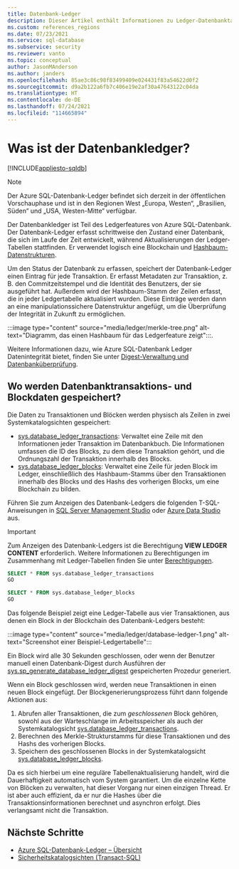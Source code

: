 ```yaml
---
title: Datenbank-Ledger
description: Dieser Artikel enthält Informationen zu Ledger-Datenbanktabellen und zugeordneten Ansichten in der Azure SQL-Datenbank.
ms.custom: references_regions
ms.date: 07/23/2021
ms.service: sql-database
ms.subservice: security
ms.reviewer: vanto
ms.topic: conceptual
author: JasonMAnderson
ms.author: janders
ms.openlocfilehash: 85ae3c86c98f83499409e024431f83a54622d0f2
ms.sourcegitcommit: d9a2b122a6fb7c406e19e2af30a47643122c04da
ms.translationtype: HT
ms.contentlocale: de-DE
ms.lasthandoff: 07/24/2021
ms.locfileid: "114665894"
---
```

# <a name="what-is-the-database-ledger"></a>Was ist der Datenbankledger?

[!INCLUDE[appliesto-sqldb](../includes/appliesto-sqldb.md)]

> [!NOTE]
> Der Azure SQL-Datenbank-Ledger befindet sich derzeit in der öffentlichen Vorschauphase und ist in den Regionen West „Europa, Westen“, „Brasilien, Süden“ und „USA, Westen-Mitte“ verfügbar.

Der Datenbankledger ist Teil des Ledgerfeatures von Azure SQL-Datenbank. Der Datenbank-Ledger erfasst schrittweise den Zustand einer Datenbank, die sich im Laufe der Zeit entwickelt, während Aktualisierungen der Ledger-Tabellen stattfinden. Er verwendet logisch eine Blockchain und [Hashbaum-Datenstrukturen](/archive/msdn-magazine/2018/march/blockchain-blockchain-fundamentals). 

Um den Status der Datenbank zu erfassen, speichert der Datenbank-Ledger einen Eintrag für jede Transaktion. Er erfasst Metadaten zur Transaktion, z. B. den Commitzeitstempel und die Identität des Benutzers, der sie ausgeführt hat. Außerdem wird der Hashbaum-Stamm der Zeilen erfasst, die in jeder Ledgertabelle aktualisiert wurden. Diese Einträge werden dann an eine manipulationssichere Datenstruktur angefügt, um die Überprüfung der Integrität in Zukunft zu ermöglichen.

:::image type="content" source="media/ledger/merkle-tree.png" alt-text="Diagramm, das einen Hashbaum für das Ledgerfeature zeigt":::.

Weitere Informationen dazu, wie Azure SQL-Datenbank Ledger Datenintegrität bietet, finden Sie unter [Digest-Verwaltung und Datenbanküberprüfung](ledger-digest-management-and-database-verification.md).

## <a name="where-are-database-transaction-and-block-data-stored"></a>Wo werden Datenbanktransaktions- und Blockdaten gespeichert?

Die Daten zu Transaktionen und Blöcken werden physisch als Zeilen in zwei Systemkatalogsichten gespeichert:

- [sys.database_ledger_transactions](/sql/relational-databases/system-catalog-views/sys-database-ledger-transactions-transact-sql): Verwaltet eine Zeile mit den Informationen jeder Transaktion im Datenbankbuch. Die Informationen umfassen die ID des Blocks, zu dem diese Transaktion gehört, und die Ordnungszahl der Transaktion innerhalb des Blocks. 
- [sys.database_ledger_blocks](/sql/relational-databases/system-catalog-views/sys-database-ledger-blocks-transact-sql): Verwaltet eine Zeile für jeden Block im Ledger, einschließlich des Hashbaum-Stamms über den Transaktionen innerhalb des Blocks und des Hashs des vorherigen Blocks, um eine Blockchain zu bilden.

Führen Sie zum Anzeigen des Datenbank-Ledgers die folgenden T-SQL-Anweisungen in [SQL Server Management Studio](/sql/ssms/download-sql-server-management-studio-ssms) oder [Azure Data Studio](/sql/azure-data-studio/download-azure-data-studio) aus.

> [!IMPORTANT]
> Zum Anzeigen des Datenbank-Ledgers ist die Berechtigung **VIEW LEDGER CONTENT** erforderlich. Weitere Informationen zu Berechtigungen im Zusammenhang mit Ledger-Tabellen finden Sie unter [Berechtigungen](/sql/relational-databases/security/permissions-database-engine#asdbpermissions). 

```sql
SELECT * FROM sys.database_ledger_transactions
GO

SELECT * FROM sys.database_ledger_blocks
GO
```

Das folgende Beispiel zeigt eine Ledger-Tabelle aus vier Transaktionen, aus denen ein Block in der Blockchain des Datenbank-Ledgers besteht:

:::image type="content" source="media/ledger/database-ledger-1.png" alt-text="Screenshot einer Beispiel-Ledgertabelle":::

Ein Block wird alle 30 Sekunden geschlossen, oder wenn der Benutzer manuell einen Datenbank-Digest durch Ausführen der [sys.sp_generate_database_ledger_digest](/sql/relational-databases/system-stored-procedures/sys-sp-generate-database-ledger-digest-transact-sql) gespeicherten Prozedur generiert. 

Wenn ein Block geschlossen wird, werden neue Transaktionen in einen neuen Block eingefügt. Der Blockgenerierungsprozess führt dann folgende Aktionen aus:

1. Abrufen aller Transaktionen, die zum *geschlossenen* Block gehören, sowohl aus der Warteschlange im Arbeitsspeicher als auch der Systemkatalogsicht [sys.database_ledger_transactions](/sql/relational-databases/system-catalog-views/sys-database-ledger-transactions-transact-sql).
1. Berechnen des Merkle-Strukturstamms für diese Transaktionen und des Hashs des vorherigen Blocks.
1. Speichern des geschlossenen Blocks in der Systemkatalogsicht [sys.database_ledger_blocks](/sql/relational-databases/system-catalog-views/sys-database-ledger-blocks-transact-sql). 

Da es sich hierbei um eine reguläre Tabellenaktualisierung handelt, wird die Dauerhaftigkeit automatisch vom System garantiert. Um die einzelne Kette von Blöcken zu verwalten, hat dieser Vorgang nur einen einzigen Thread. Er ist aber auch effizient, da er nur die Hashes über die Transaktionsinformationen berechnet und asynchron erfolgt. Dies verlangsamt nicht die Transaktion.   

## <a name="next-steps"></a>Nächste Schritte

- [Azure SQL-Datenbank-Ledger – Übersicht](ledger-overview.md) 
- [Sicherheitskatalogsichten (Transact-SQL)](/sql/relational-databases/system-catalog-views/security-catalog-views-transact-sql)
